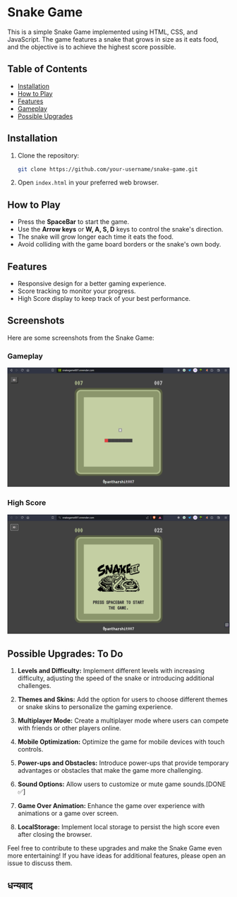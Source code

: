 # Snake Game

This is a simple Snake Game implemented using HTML, CSS, and JavaScript. The game features a snake that grows in size as it eats food, and the objective is to achieve the highest score possible.

## Table of Contents

- [Installation](#installation)
- [How to Play](#how-to-play)
- [Features](#features)
- [Gameplay](#gameplay)
- [Possible Upgrades](#Possible-Upgrades-To-Do)

## Installation

1. Clone the repository:

   ```bash
   git clone https://github.com/your-username/snake-game.git
   ```

2. Open `index.html` in your preferred web browser.

## How to Play

- Press the **SpaceBar** to start the game.
- Use the **Arrow keys** or **W, A, S, D** keys to control the snake's direction.
- The snake will grow longer each time it eats the food.
- Avoid colliding with the game board borders or the snake's own body.

## Features

- Responsive design for a better gaming experience.
- Score tracking to monitor your progress.
- High Score display to keep track of your best performance.

## Screenshots

Here are some screenshots from the Snake Game:

### Gameplay

![Gameplay](img/GamePlay.png)

### High Score

![High Score](img/highScore.png)


## Possible Upgrades: To Do

1. **Levels and Difficulty:** Implement different levels with increasing difficulty, adjusting the speed of the snake or introducing additional challenges.

2. **Themes and Skins:** Add the option for users to choose different themes or snake skins to personalize the gaming experience.

3. **Multiplayer Mode:** Create a multiplayer mode where users can compete with friends or other players online.

4. **Mobile Optimization:** Optimize the game for mobile devices with touch controls.

5. **Power-ups and Obstacles:** Introduce power-ups that provide temporary advantages or obstacles that make the game more challenging.

6. **Sound Options:** Allow users to customize or mute game sounds.[DONE ✅]

7. **Game Over Animation:** Enhance the game over experience with animations or a game over screen.

8. **LocalStorage:** Implement local storage to persist the high score even after closing the browser.

Feel free to contribute to these upgrades and make the Snake Game even more entertaining! If you have ideas for additional features, please open an issue to discuss them.

## धन्यवाद

